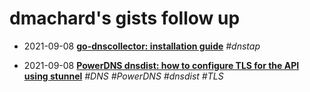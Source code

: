 # dmachard's gists follow up

- 2021-09-08  **[go-dnscollector: installation guide](https://gist.github.com/dmachard/413ee77099046c2b1779737909e1b017)** *#dnstap*

- 2021-09-08 **[PowerDNS dnsdist: how to configure TLS for the API using stunnel](https://gist.github.com/dmachard/9c252e91ea842fa8b730e30bcba080ae)** *#DNS #PowerDNS #dnsdist #TLS*
